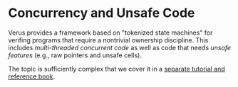 # Concurrency and Unsafe Code

Verus provides a framework based on "tokenized state machines" 
for verifing programs that require a nontrivial ownership discipline.
This includes *multi-threaded concurrent code* as well as 
code that needs *unsafe features* (e.g., raw pointers and unsafe cells).

The topic is sufficiently complex that we cover it in a 
[separate tutorial and reference book](https://verus-lang.github.io/verus/state_machines/intro.html).

